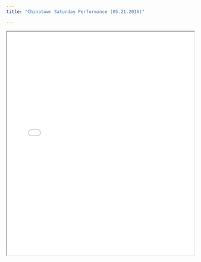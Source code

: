 ```yaml
---
title: "Chinatown Saturday Performance (05.21.2016)"

---
```


<iframe src="{{ site.url }}/assets/pdf/527.pdf" style="width: 100%; height: 600px"></iframe>
